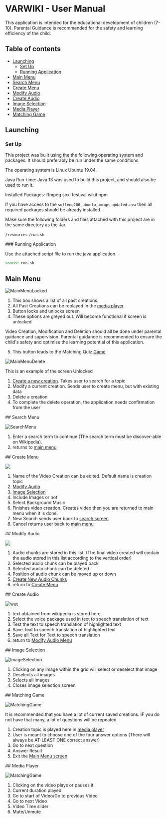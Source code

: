 # VARWIKI - User Manual 

This application is intended for the educational development of children (7-10).
Parental Guidance is recommended for the safety and learning efficiency of the child.

## Table of contents

<!--ts-->

   * [Launching](#launching)
      * [Set Up](#set-up)
      * [Running Application](#running-application)
   * [Main Menu](#main-menu)
   * [Search Menu](#search-menu)
   * [Create Menu](#create-menu)
   * [Modify Audio](#modify-audio)
   * [Create Audio](#create-audio)
   * [Image Selection](#image-selection)
   * [Media Player](#media-player)
   * [Matching Game](#matching-game)
<!--te-->


## Launching

### Set Up
This project was built using the the following operating system and packages. It should preferably be run under the same conditions.

The operating system is Linux Ubuntu 19.04.

Java Run-time:
Java 13 was used to build this project, and should also be used to run it.

Installed Packages:
 ffmpeg
 soxi
 festival
 wikit
 npm

If you have access to the `softeng206_ubuntu_image_updated.ova` then all required packages should be already installed.


Make sure the following folders and files attached with this project are in the same directory as the Jar.

`/resources`
`/run.sh`



<div style="page-break-after: always;"></div>
### Running Application

Use the attached script file to run the java application.

```bash
source run.sh
```




## Main Menu


![MainMenuLocked](./UserManualImages/MainMenuLocked.png)

1) This box shows a list of all past creations. 
2) All Past Creations can be replayed In the [media player](#media-player).
3) Button locks and unlocks screen
4) These options are greyed out. Will become functional if screen is unlocked


Video Creation, Modification and Deletion should all be done under parental guidance and supervision. Parental guidance is recommended to ensure the child's safety and optimise the learning potential of this application.

5) This button leads to the Matching Quiz [Game](#matching-game)

![MainMenuDelete](./UserManualImages/MainMenu.png)

This is an example of the screen Unlocked

1) [Create a new creation](#search-menu). Takes user to search for a topic
2) Modify a current creation. Sends user to create menu, but with existing data
3) Delete a creation
4) To complete the delete operation, the application needs confirmation from the user


<div style="page-break-after: always;"></div>
## Search Menu

![SearchMenu](./UserManualImages/SearchMenu.png)

1) Enter a search term to continue (The search term must be discover-able on Wikipedia).
2) returns to [main menu](#main-menu)

<div style="page-break-after: always;"></div>
## Create Menu

![](./UserManualImages/CreateHub.png)

1) Name of the Video Creation can be edited. Default name is creation topic
2) [Modify Audio](#modify-audio)
3) [Image Selection](#image-selection)
4) Include Images or not
5) Select Background Music
6) Finishes video creation. Creates video then you are returned to main menu when it is done.
7) New Search sends user back to [search screen](#search-menu)
8) Cancel returns user back to [main menu](#main-menu)

<div style="page-break-after: always;"></div>
## Modify Audio

![](./UserManualImages/ModifyAudio.png)

1) Audio chunks are stored in this list. (The final video created will contain the audio stored in this list according to the vertical order)
2) Selected audio chunk can be played back
3) Selected audio chunk can be deleted
4) Position of audio chunk can be moved up or down
5) [Create New Audio Chunks](#create-audio)
6) return to [Create Menu](#create-menu)

<div style="page-break-after: always;"></div>
## Create Audio

![wut](./UserManualImages/SaveAudio.png)

1) text obtained from wikipedia is stored here
2) Select the voice package used in text to speech translation of text
3) Test the text to speech translation of highlighted text
4) Save Text to speech translation of highlighted text
5) Save all Text for Text to speech translation
6) return to [Modify Audio Menu](#modify-audio)

<div style="page-break-after: always;"></div>
## Image Selection

![ImageSelection](./UserManualImages/SelectImages.png)



1) Clicking on any image within the grid will select or deselect that image
2) Deselects all images
3) Selects all images
4) Closes image selection screen

<div style="page-break-after: always;"></div>
## Matching Game

![MatchingGame](./UserManualImages/MatchingGame.png)

It is recommended that you have a lot of current saved creations. IF you do not have that many, a lot of questions will be repeated

1) Creation topic is played here in [media player](#media-player)
2) User is meant to choose one of the four answer options (There will always be AT-LEAST ONE correct answer)
3) Go to next question
4) Answer Result
5) Exit the [Main Menu screen](#main-menu)

<div style="page-break-after: always;"></div>
## Media Player

![MatchingGame](./UserManualImages/MediaPlayer.png)

1) Clicking on the video plays or pauses it.
2) Current duration played
3) Go to start of Video/Go to previous Video
4) Go to next Video
5) Video Time slider
6) Mute/Unmute


